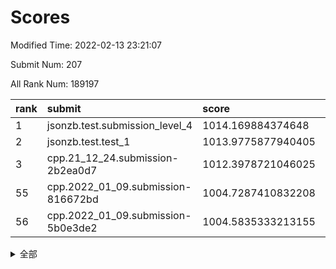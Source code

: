 # Scores

Modified Time: 2022-02-13 23:21:07

Submit Num: 207

All Rank Num: 189197

| rank |               submit               |       score        |       sigma        | pk_num |
| :--- | :--------------------------------- | :----------------- | :----------------- | :----- |
| 1    | jsonzb.test.submission_level_4     | 1014.169884374648  | 0.8217333135479178 | 3656   |
| 2    | jsonzb.test.test_1                 | 1013.9775877940405 | 0.8493484091749391 | 3656   |
| 3    | cpp.21_12_24.submission-2b2ea0d7   | 1012.3978721046025 | 0.8025977746115729 | 3652   |
| 55   | cpp.2022_01_09.submission-816672bd | 1004.7287410832208 | 0.7068124978183368 | 3658   |
| 56   | cpp.2022_01_09.submission-5b0e3de2 | 1004.5835333213155 | 0.7237836002782876 | 3656   |


<details>
<summary>全部</summary>

| rank |                 submit                 |       score        |       sigma        | pk_num |
| :--- | :------------------------------------- | :----------------- | :----------------- | :----- |
| 1    | jsonzb.test.submission_level_4         | 1014.169884374648  | 0.8217333135479178 | 3656   |
| 2    | jsonzb.test.test_1                     | 1013.9775877940405 | 0.8493484091749391 | 3656   |
| 3    | cpp.21_12_24.submission-2b2ea0d7       | 1012.3978721046025 | 0.8025977746115729 | 3652   |
| 4    | gobigger.level_3.submission_level_3_12 | 1011.8071646590395 | 0.780137544172794  | 3659   |
| 5    | gobigger.level_3.submission_level_3_38 | 1011.4641080230447 | 0.777404251045565  | 3653   |
| 6    | gobigger.level_3.submission_level_3_16 | 1011.095445228243  | 0.7736851056244808 | 3658   |
| 7    | gobigger.level_3.submission_level_3_7  | 1010.9830900672836 | 0.7544859542495531 | 3659   |
| 8    | gobigger.level_3.submission_level_3_9  | 1010.8812450217413 | 0.7617097432826544 | 3654   |
| 9    | gobigger.level_3.submission_level_3_4  | 1010.8508421923053 | 0.7443694378032687 | 3663   |
| 10   | gobigger.level_3.submission_level_3_3  | 1010.810022731564  | 0.7552836062651087 | 3656   |
| 11   | gobigger.level_3.submission_level_3_13 | 1010.7804503117603 | 0.7807602295638671 | 3658   |
| 12   | gobigger.level_3.submission_level_3_43 | 1010.7801297321994 | 0.7647721628995505 | 3655   |
| 13   | gobigger.level_3.submission_level_3_31 | 1010.7519927606197 | 0.7780468559328918 | 3655   |
| 14   | gobigger.level_3.submission_level_3_39 | 1010.7239123274313 | 0.7725473146573447 | 3653   |
| 15   | gobigger.level_3.submission_level_3_15 | 1010.6252218090721 | 0.8172053701248571 | 3656   |
| 16   | gobigger.level_3.submission_level_3_5  | 1010.6227419265856 | 0.7813991009793574 | 3653   |
| 17   | gobigger.level_3.submission_level_3_40 | 1010.577720904699  | 0.7783595879450226 | 3652   |
| 18   | gobigger.level_3.submission_level_3_2  | 1010.4266739918088 | 0.7867353939526641 | 3648   |
| 19   | gobigger.level_3.submission_level_3_20 | 1010.3693240629789 | 0.7497010217377115 | 3655   |
| 20   | gobigger.level_3.submission_level_3_35 | 1010.3228026513176 | 0.7683300849145512 | 3660   |
| 21   | gobigger.level_3.submission_level_3_19 | 1010.2685228754848 | 0.7633438430131104 | 3658   |
| 22   | gobigger.level_3.submission_level_3_30 | 1010.2396011411126 | 0.7658661115161916 | 3656   |
| 23   | gobigger.level_3.submission_level_3_49 | 1010.2315226106608 | 0.7668162122966231 | 3653   |
| 24   | gobigger.level_3.submission_level_3_41 | 1010.1881917329448 | 0.7616751108387293 | 3655   |
| 25   | gobigger.level_3.submission_level_3_10 | 1010.1632084626813 | 0.772068190300729  | 3659   |
| 26   | gobigger.level_3.submission_level_3_42 | 1010.1608272878719 | 0.7683722425620031 | 3653   |
| 27   | gobigger.level_3.submission_level_3_26 | 1010.0560469913444 | 0.7790781976076009 | 3661   |
| 28   | gobigger.level_3.submission_level_3_47 | 1010.0391587777449 | 0.7614950253960441 | 3653   |
| 29   | gobigger.level_3.submission_level_3_23 | 1009.9989425655587 | 0.7955700011017628 | 3655   |
| 30   | gobigger.level_3.submission_level_3_29 | 1009.9808882236102 | 0.7653646017919963 | 3652   |
| 31   | gobigger.level_3.submission_level_3_24 | 1009.9739662797978 | 0.7511973162514974 | 3656   |
| 32   | gobigger.level_3.submission_level_3_6  | 1009.9554789766768 | 0.7433887558543786 | 3653   |
| 33   | gobigger.level_3.submission_level_3_45 | 1009.9436028986    | 0.7713105261740932 | 3657   |
| 34   | gobigger.level_3.submission_level_3_11 | 1009.9017160159625 | 0.7926374148632094 | 3659   |
| 35   | gobigger.level_3.submission_level_3_27 | 1009.8261750977571 | 0.7674187210474498 | 3659   |
| 36   | gobigger.level_3.submission_level_3_1  | 1009.7825659294401 | 0.7539506951435311 | 3661   |
| 37   | gobigger.level_3.submission_level_3_28 | 1009.4804150912892 | 0.757228209533191  | 3658   |
| 38   | gobigger.level_3.submission_level_3_8  | 1009.4577628873536 | 0.7490072826443711 | 3656   |
| 39   | gobigger.level_3.submission_level_3_36 | 1009.3836935906068 | 0.7500614337949816 | 3660   |
| 40   | gobigger.level_3.submission_level_3_33 | 1009.1894317613517 | 0.7473130538174999 | 3653   |
| 41   | gobigger.level_3.submission_level_3_44 | 1009.1886783363668 | 0.7419305812443718 | 3659   |
| 42   | gobigger.level_3.submission_level_3_14 | 1009.1840172210747 | 0.7483699325646335 | 3658   |
| 43   | gobigger.level_3.submission_level_3_34 | 1009.1400618111686 | 0.75441444256364   | 3656   |
| 44   | gobigger.level_3.submission_level_3_0  | 1009.134729271228  | 0.761712838009594  | 3652   |
| 45   | gobigger.level_3.submission_level_3_37 | 1009.12938161821   | 0.7549660413596919 | 3658   |
| 46   | gobigger.level_3.submission_level_3_17 | 1008.9367160741091 | 0.7465119465963913 | 3656   |
| 47   | gobigger.level_3.submission_level_3_48 | 1008.891191258942  | 0.7663876015496955 | 3651   |
| 48   | gobigger.level_3.submission_level_3_46 | 1008.8428963983156 | 0.7568038294274106 | 3656   |
| 49   | gobigger.level_3.submission_level_3_18 | 1008.7708793022848 | 0.7334362400809511 | 3658   |
| 50   | gobigger.level_3.submission_level_3_25 | 1008.6539743531438 | 0.7389541166521072 | 3657   |
| 51   | gobigger.level_3.submission_level_3_32 | 1008.5358284395099 | 0.7481521993035409 | 3656   |
| 52   | gobigger.level_3.submission_level_3_21 | 1008.2962418913667 | 0.7526309821699775 | 3659   |
| 53   | gobigger.level_3.submission_level_3_22 | 1008.0162589755716 | 0.7306302709878592 | 3655   |
| 54   | gobigger.level_1.submission_level_1_16 | 1004.8595660135054 | 0.7137055266687127 | 3657   |
| 55   | cpp.2022_01_09.submission-816672bd     | 1004.7287410832208 | 0.7068124978183368 | 3658   |
| 56   | cpp.2022_01_09.submission-5b0e3de2     | 1004.5835333213155 | 0.7237836002782876 | 3656   |
| 57   | gobigger.level_1.submission_level_1_15 | 1004.325384557173  | 0.7166396472001206 | 3653   |
| 58   | gobigger.level_1.submission_level_1_33 | 1004.2568488359774 | 0.7360412012285694 | 3656   |
| 59   | gobigger.level_1.submission_level_1_24 | 1004.1896828386456 | 0.7076063232513413 | 3660   |
| 60   | gobigger.level_1.submission_level_1_37 | 1004.1661341488358 | 0.7239338481106102 | 3654   |
| 61   | gobigger.level_1.submission_level_1_39 | 1004.1367806307971 | 0.7187655729798975 | 3657   |
| 62   | gobigger.level_1.submission_level_1_11 | 1004.102937125307  | 0.7165937922645295 | 3656   |
| 63   | gobigger.level_1.submission_level_1_47 | 1003.9734138466378 | 0.7339481245030866 | 3653   |
| 64   | gobigger.level_1.submission_level_1_22 | 1003.9299476183469 | 0.7167772390152596 | 3655   |
| 65   | gobigger.level_1.submission_level_1_20 | 1003.8778719920041 | 0.7055363245068873 | 3657   |
| 66   | gobigger.level_1.submission_level_1_6  | 1003.8555971607544 | 0.720422840348693  | 3656   |
| 67   | gobigger.level_1.submission_level_1_2  | 1003.846886708533  | 0.7125292826280399 | 3657   |
| 68   | gobigger.level_1.submission_level_1_18 | 1003.8124725321192 | 0.717927275422955  | 3656   |
| 69   | gobigger.level_1.submission_level_1_17 | 1003.7912738616062 | 0.7214803105468874 | 3658   |
| 70   | gobigger.level_1.submission_level_1_27 | 1003.7884820967338 | 0.7191049782650193 | 3656   |
| 71   | gobigger.level_1.submission_level_1_35 | 1003.7497568979034 | 0.7042981865366956 | 3653   |
| 72   | gobigger.level_1.submission_level_1_41 | 1003.7449287472148 | 0.7201693597180971 | 3662   |
| 73   | gobigger.level_1.submission_level_1_32 | 1003.7056094993412 | 0.7246586016180072 | 3655   |
| 74   | gobigger.level_1.submission_level_1_29 | 1003.7009166185649 | 0.708446940195548  | 3661   |
| 75   | gobigger.level_1.submission_level_1_1  | 1003.6985535878935 | 0.7142537180013446 | 3655   |
| 76   | gobigger.level_1.submission_level_1_13 | 1003.6450421556247 | 0.722625354951411  | 3664   |
| 77   | gobigger.level_1.submission_level_1_45 | 1003.5046163124658 | 0.7211070892960791 | 3659   |
| 78   | gobigger.level_1.submission_level_1_23 | 1003.5044969153421 | 0.7100902924462189 | 3655   |
| 79   | gobigger.level_1.submission_level_1_36 | 1003.3752946566691 | 0.7119559491102796 | 3657   |
| 80   | gobigger.level_1.submission_level_1_43 | 1003.2515435752508 | 0.710144387836179  | 3654   |
| 81   | gobigger.level_1.submission_level_1_34 | 1003.2504579359786 | 0.7088373220205234 | 3656   |
| 82   | gobigger.level_1.submission_level_1_4  | 1003.226460949891  | 0.7166891127932826 | 3659   |
| 83   | gobigger.level_1.submission_level_1_44 | 1003.1741034408705 | 0.7171627474163952 | 3656   |
| 84   | gobigger.level_1.submission_level_1_7  | 1003.1097811807283 | 0.7187527590464965 | 3649   |
| 85   | gobigger.level_1.submission_level_1_21 | 1003.052567650535  | 0.7119436160532402 | 3648   |
| 86   | gobigger.level_1.submission_level_1_49 | 1003.0054901605284 | 0.7244500657970266 | 3655   |
| 87   | gobigger.level_1.submission_level_1_9  | 1002.9510234581444 | 0.7140496879289394 | 3652   |
| 88   | gobigger.level_1.submission_level_1_0  | 1002.897424854977  | 0.7134818996131675 | 3659   |
| 89   | gobigger.level_1.submission_level_1_10 | 1002.8678089002078 | 0.721845895927482  | 3658   |
| 90   | gobigger.level_1.submission_level_1_3  | 1002.8425660621023 | 0.7261464415425646 | 3659   |
| 91   | gobigger.level_1.submission_level_1_48 | 1002.7749336495139 | 0.706025067970311  | 3658   |
| 92   | gobigger.level_1.submission_level_1_30 | 1002.5480398186083 | 0.7084341309488792 | 3652   |
| 93   | gobigger.level_1.submission_level_1_5  | 1002.5294724171391 | 0.7136548986814937 | 3656   |
| 94   | gobigger.level_1.submission_level_1_19 | 1002.5280584491397 | 0.704866252534933  | 3661   |
| 95   | gobigger.level_1.submission_level_1_12 | 1002.4405021303197 | 0.7180231993292487 | 3657   |
| 96   | gobigger.level_1.submission_level_1_31 | 1002.3586999237439 | 0.7091608160758571 | 3654   |
| 97   | gobigger.level_1.submission_level_1_26 | 1002.3279914187447 | 0.7108948711671581 | 3656   |
| 98   | gobigger.level_1.submission_level_1_25 | 1002.3099253354055 | 0.7099695350389362 | 3650   |
| 99   | gobigger.level_1.submission_level_1_8  | 1002.2688385231352 | 0.706653559468411  | 3660   |
| 100  | gobigger.level_1.submission_level_1_14 | 1002.2232984723807 | 0.7107917673713569 | 3651   |
| 101  | gobigger.level_1.submission_level_1_46 | 1002.1897987697558 | 0.7038629113376405 | 3655   |
| 102  | gobigger.level_1.submission_level_1_28 | 1001.9172095653352 | 0.711842562086324  | 3658   |
| 103  | gobigger.level_1.submission_level_1_42 | 1001.8733360955367 | 0.7171715272029178 | 3654   |
| 104  | gobigger.level_1.submission_level_1_38 | 1001.8079129544534 | 0.7035915820752945 | 3658   |
| 105  | gobigger.level_1.submission_level_1_40 | 1001.7788335702127 | 0.7187360086850847 | 3653   |
| 106  | gobigger.random.submission_random_25   | 997.3476356325775  | 0.7214733882514629 | 3654   |
| 107  | gobigger.random.submission_random_44   | 997.0267619309326  | 0.7138209730707277 | 3657   |
| 108  | gobigger.random.submission_random_36   | 996.9724016990585  | 0.7157479662963121 | 3658   |
| 109  | gobigger.random.submission_random_39   | 996.8896120525548  | 0.6997571878494192 | 3659   |
| 110  | gobigger.random.submission_random_12   | 996.736515416114   | 0.703885244714869  | 3660   |
| 111  | gobigger.random.submission_random_18   | 996.6545634670028  | 0.7135548235421969 | 3655   |
| 112  | gobigger.random.submission_random_13   | 996.6220153115069  | 0.7073954735523942 | 3656   |
| 113  | gobigger.random.submission_random_21   | 996.6150327153051  | 0.7039272711496944 | 3657   |
| 114  | gobigger.random.submission_random_38   | 996.569702568019   | 0.7046238732538688 | 3658   |
| 115  | gobigger.random.submission_random_40   | 996.5278127471414  | 0.7154053088327464 | 3657   |
| 116  | gobigger.random.submission_random_10   | 996.4601388120211  | 0.7172305627094014 | 3654   |
| 117  | gobigger.random.submission_random_22   | 996.4253656998139  | 0.719130364149359  | 3658   |
| 118  | gobigger.random.submission_random_33   | 996.3825098157608  | 0.7016258831536879 | 3659   |
| 119  | gobigger.random.submission_random_15   | 996.3702263366431  | 0.7064549664957191 | 3659   |
| 120  | gobigger.random.submission_random_6    | 996.3319692510887  | 0.7134600168727483 | 3654   |
| 121  | gobigger.random.submission_random_34   | 996.3278951881779  | 0.7176223365864146 | 3659   |
| 122  | gobigger.random.submission_random_24   | 996.2378841859064  | 0.7166007497543381 | 3653   |
| 123  | gobigger.random.submission_random_26   | 996.2077018781308  | 0.7129762710817301 | 3656   |
| 124  | gobigger.random.submission_random_30   | 996.2065995392292  | 0.7135857180181429 | 3655   |
| 125  | gobigger.random.submission_random_29   | 996.1975547042748  | 0.7180743052563525 | 3658   |
| 126  | gobigger.random.submission_random_4    | 996.1524273341363  | 0.7105318387068015 | 3661   |
| 127  | gobigger.random.submission_random_27   | 996.0480597986734  | 0.717391116355953  | 3658   |
| 128  | gobigger.random.submission_random_19   | 995.9569336427232  | 0.7028066078996269 | 3650   |
| 129  | gobigger.random.submission_random_31   | 995.9343740448344  | 0.713148537143786  | 3656   |
| 130  | gobigger.random.submission_random_23   | 995.903940113796   | 0.722261760480544  | 3655   |
| 131  | gobigger.random.submission_random_2    | 995.8526729256271  | 0.7117113007233071 | 3652   |
| 132  | gobigger.random.submission_random_28   | 995.821602886621   | 0.7059461165171166 | 3659   |
| 133  | gobigger.random.submission_random_8    | 995.7858446997275  | 0.7077614047414719 | 3658   |
| 134  | gobigger.random.submission_random_47   | 995.7778411443461  | 0.7050204664689711 | 3652   |
| 135  | gobigger.random.submission_random_48   | 995.7594311402707  | 0.7005308148944518 | 3654   |
| 136  | gobigger.random.submission_random_7    | 995.7540289031923  | 0.7123760636446318 | 3656   |
| 137  | gobigger.random.submission_random_0    | 995.7402683258695  | 0.7130313772542319 | 3654   |
| 138  | gobigger.random.submission_random_45   | 995.7171561989715  | 0.714178281245101  | 3651   |
| 139  | gobigger.random.submission_random_17   | 995.7028128488138  | 0.7209711068867615 | 3655   |
| 140  | gobigger.random.submission_random_5    | 995.6895192158497  | 0.7276109586265384 | 3654   |
| 141  | gobigger.random.submission_random_46   | 995.6531483307739  | 0.705701912513373  | 3655   |
| 142  | gobigger.random.submission_random_37   | 995.6441304188461  | 0.7300536664949115 | 3649   |
| 143  | gobigger.random.submission_random_41   | 995.6072477918051  | 0.7141600631506908 | 3660   |
| 144  | gobigger.random.submission_random_1    | 995.5740820854433  | 0.7308291173456084 | 3657   |
| 145  | gobigger.random.submission_random_11   | 995.5402217667299  | 0.7027487061276522 | 3657   |
| 146  | gobigger.random.submission_random_16   | 995.3823751382537  | 0.7143690532954927 | 3652   |
| 147  | gobigger.random.submission_random_20   | 995.3619247495275  | 0.7246779115267653 | 3652   |
| 148  | gobigger.random.submission_random_49   | 995.105647290727   | 0.7150896258413217 | 3659   |
| 149  | gobigger.random.submission_random_43   | 995.0507140260154  | 0.717138590577746  | 3654   |
| 150  | gobigger.random.submission_random_35   | 995.0244430465345  | 0.7302718163785694 | 3662   |
| 151  | gobigger.random.submission_random_32   | 994.9451585236615  | 0.7101592488202761 | 3656   |
| 152  | gobigger.random.submission_random_3    | 994.865660711643   | 0.7315354392894945 | 3655   |
| 153  | gobigger.random.submission_random_14   | 994.8328071202072  | 0.7038778700101872 | 3658   |
| 154  | gobigger.random.submission_random_42   | 994.7933544550783  | 0.7113934501040685 | 3659   |
| 155  | gobigger.level_2.submission_level_2_49 | 994.3124650065616  | 0.719816777499694  | 3656   |
| 156  | gobigger.level_2.submission_level_2_8  | 993.9138403868633  | 0.7356155457149077 | 3652   |
| 157  | gobigger.level_2.submission_level_2_24 | 993.8447456374166  | 0.724828610027105  | 3655   |
| 158  | gobigger.level_2.submission_level_2_9  | 993.7499167674042  | 0.7353203237117684 | 3654   |
| 159  | gobigger.random.submission_random_9    | 993.7241571334254  | 0.7217074335133066 | 3655   |
| 160  | gobigger.level_2.submission_level_2_36 | 993.2746699808621  | 0.7512228887606881 | 3658   |
| 161  | gobigger.level_2.submission_level_2_4  | 993.2705497189177  | 0.7488140990010587 | 3661   |
| 162  | gobigger.level_2.submission_level_2_16 | 993.168853986766   | 0.7512043632297883 | 3654   |
| 163  | gobigger.level_2.submission_level_2_17 | 992.9625128708872  | 0.7380730141213834 | 3654   |
| 164  | gobigger.level_2.submission_level_2_23 | 992.9021252905085  | 0.7336620674881381 | 3655   |
| 165  | gobigger.level_2.submission_level_2_46 | 992.8730928137769  | 0.7369688307827259 | 3655   |
| 166  | gobigger.level_2.submission_level_2_25 | 992.8380137772624  | 0.7405826473105512 | 3654   |
| 167  | gobigger.level_2.submission_level_2_42 | 992.7421041247884  | 0.7340888693907095 | 3660   |
| 168  | gobigger.level_2.submission_level_2_38 | 992.657242247731   | 0.7456229663983477 | 3656   |
| 169  | gobigger.level_2.submission_level_2_7  | 992.6381750252182  | 0.7423913663793783 | 3661   |
| 170  | gobigger.level_2.submission_level_2_40 | 992.5993410067443  | 0.7272907835046775 | 3656   |
| 171  | gobigger.level_2.submission_level_2_13 | 992.5840952724403  | 0.743768646019094  | 3651   |
| 172  | gobigger.level_2.submission_level_2_1  | 992.5622390418893  | 0.7437596763279264 | 3652   |
| 173  | gobigger.level_2.submission_level_2_14 | 992.4661329119988  | 0.741502299339561  | 3654   |
| 174  | gobigger.level_2.submission_level_2_26 | 992.4574482390798  | 0.738083993174855  | 3655   |
| 175  | gobigger.level_2.submission_level_2_10 | 992.3400542329213  | 0.7397012024822971 | 3654   |
| 176  | gobigger.level_2.submission_level_2_39 | 992.3205711374272  | 0.7433885516506435 | 3655   |
| 177  | gobigger.level_2.submission_level_2_45 | 992.2238160483993  | 0.7407416227072469 | 3657   |
| 178  | gobigger.level_2.submission_level_2_3  | 992.2022866490413  | 0.735858424060263  | 3656   |
| 179  | gobigger.level_2.submission_level_2_5  | 992.132288804149   | 0.7582471328042837 | 3654   |
| 180  | gobigger.level_2.submission_level_2_31 | 992.12486245698    | 0.7641871778895852 | 3654   |
| 181  | gobigger.level_2.submission_level_2_37 | 992.0744837453077  | 0.7464236861471728 | 3660   |
| 182  | gobigger.level_2.submission_level_2_15 | 992.0738278019596  | 0.7516898550237515 | 3658   |
| 183  | gobigger.level_2.submission_level_2_48 | 992.0387403286717  | 0.7460566409231592 | 3656   |
| 184  | gobigger.level_2.submission_level_2_35 | 991.9930162106295  | 0.7356569577687029 | 3657   |
| 185  | gobigger.level_2.submission_level_2_0  | 991.7847341762589  | 0.7486897841263629 | 3659   |
| 186  | gobigger.level_2.submission_level_2_29 | 991.7055876000575  | 0.7373657033458749 | 3656   |
| 187  | gobigger.level_2.submission_level_2_12 | 991.6920060018205  | 0.752281563898403  | 3655   |
| 188  | gobigger.level_2.submission_level_2_44 | 991.6530920328213  | 0.7361885181658355 | 3650   |
| 189  | gobigger.level_2.submission_level_2_20 | 991.6286471233544  | 0.7545863229272919 | 3662   |
| 190  | gobigger.level_2.submission_level_2_18 | 991.5808172046444  | 0.7449038119024729 | 3655   |
| 191  | gobigger.level_2.submission_level_2_43 | 991.5719572474917  | 0.752918760078866  | 3655   |
| 192  | gobigger.level_2.submission_level_2_2  | 991.5490614307997  | 0.7465360632901448 | 3651   |
| 193  | gobigger.level_2.submission_level_2_22 | 991.51518659733    | 0.7618172397376508 | 3663   |
| 194  | gobigger.level_2.submission_level_2_27 | 991.4970194394272  | 0.7565927479750625 | 3654   |
| 195  | gobigger.level_2.submission_level_2_30 | 991.4641025019514  | 0.7586643052777557 | 3655   |
| 196  | gobigger.level_2.submission_level_2_11 | 991.4308253032996  | 0.7637867625606587 | 3656   |
| 197  | gobigger.level_2.submission_level_2_28 | 991.3058068777742  | 0.7531633534787064 | 3661   |
| 198  | gobigger.level_2.submission_level_2_6  | 991.1761173661824  | 0.7491901992708323 | 3653   |
| 199  | gobigger.level_2.submission_level_2_41 | 991.1665037658798  | 0.7594913181127455 | 3655   |
| 200  | gobigger.level_2.submission_level_2_21 | 991.0816616492311  | 0.7640559323540417 | 3651   |
| 201  | gobigger.level_2.submission_level_2_19 | 991.0229577189186  | 0.7384538365989354 | 3656   |
| 202  | gobigger.level_2.submission_level_2_34 | 991.0023793428187  | 0.7454990802874208 | 3660   |
| 203  | gobigger.level_2.submission_level_2_47 | 990.976816444507   | 0.77976005397596   | 3659   |
| 204  | gobigger.level_2.submission_level_2_32 | 990.7059230468745  | 0.7695982581213414 | 3659   |
| 205  | gobigger.level_2.submission_level_2_33 | 990.4582414837192  | 0.7577403966606266 | 3660   |
| 206  | gobigger.none.submission_none_1        | 978.4062678487145  | 1.1889739037014868 | 3650   |
| 207  | gobigger.none.submission_none_0        | 975.7898949110166  | 1.4987998460653984 | 3658   |

</details>